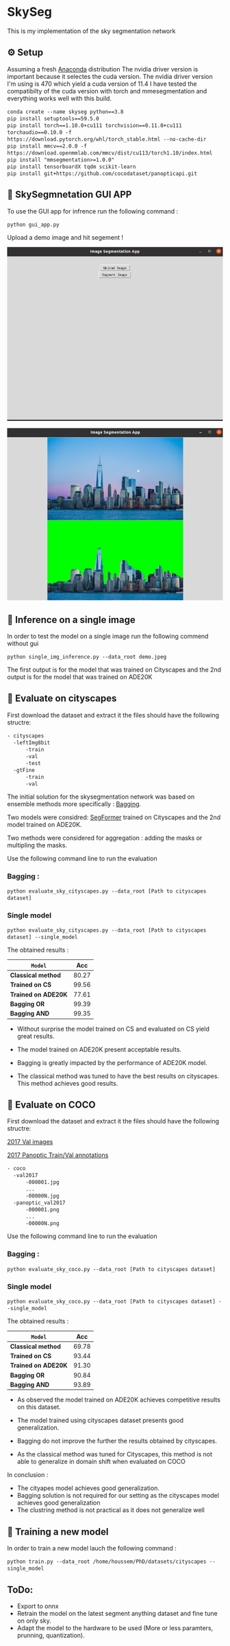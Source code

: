 # SkySeg

This is my implementation of the sky segmentation network

## ⚙️ Setup

Assuming a fresh [Anaconda](https://www.anaconda.com/download/) distribution
The nvidia driver version is important because it selectes the cuda version. The nvidia driver version I'm using is 470 which yield a cuda version of 11.4
I have tested the compatibilty of the cuda version with torch and mmesegmentation and everything works well with this build.
```shell
conda create --name skyseg python==3.8
pip install setuptools==59.5.0
pip install torch==1.10.0+cu111 torchvision==0.11.0+cu111 torchaudio==0.10.0 -f https://download.pytorch.org/whl/torch_stable.html --no-cache-dir
pip install mmcv==2.0.0 -f https://download.openmmlab.com/mmcv/dist/cu113/torch1.10/index.html
pip install "mmsegmentation>=1.0.0"
pip install tensorboardX tqdm scikit-learn
pip install git+https://github.com/cocodataset/panopticapi.git
```

## 💾 SkySegmnetation GUI APP
To use the GUI app for infrence run the following command : 
```shell
python gui_app.py 
```

Upload a demo image and hit segement !

![1.png](assets%2F1.png)

![2.png](assets%2F2.png)


## 💾 Inference on a single image
In order to test the model on a single image run the following commend without gui
```shell
python single_img_inference.py --data_root demo.jpeg
```
The first output is for the model that was trained on Cityscapes and the 2nd output is for the model that was trained on ADE20K
## 💾 Evaluate on cityscapes
First download the dataset and extract it the files should have the following structre:

```shell
- cityscapes
  -leftImg8bit
      -train
      -val
      -test
  -gtFine
      -train
      -val
```
The initial solution for the skysegmentation network was based on ensemble methods more specifically : [Bagging](https://en.wikipedia.org/wiki/Bootstrap_aggregating).

Two models were considred: [SegFormer](https://arxiv.org/abs/2105.15203) trained on Cityscapes and the 2nd model trained on ADE20K.

Two methods were considered for aggregation : adding the masks or multipling the masks.

Use the following command line to run the evaluation 

### Bagging : 
```shell
python evaluate_sky_cityscapes.py --data_root [Path to cityscapes dataset]
```

### Single model
```shell
python evaluate_sky_cityscapes.py --data_root [Path to cityscapes dataset] --single_model
```


The obtained results : 


| `Model`               | Acc   | 
|-----------------------|-------|
| **Classical method**  | 80.27 |
| **Trained on CS**     | 99.56 | 
| **Trained on ADE20K** | 77.61 | 
| **Bagging OR**        | 99.39 | 
| **Bagging AND**       | 99.35 | 

- Without surprise the model trained on CS and evaluated on CS yield great results. 

- The model trained on ADE20K present acceptable results.

- Bagging is greatly impacted by the performance of ADE20K model. 

- The classical method was tuned to have the best results on cityscapes. This method achieves good results.

## 💾 Evaluate on COCO 
First download the dataset and extract it the files should have the following structre:

[2017 Val images ](http://images.cocodataset.org/zips/val2017.zip)

[2017 Panoptic Train/Val annotations](http://images.cocodataset.org/annotations/panoptic_annotations_trainval2017.zip)

```shell
- coco
  -val2017
      -000001.jpg
      ...
      -00000N.jpg
  -panoptic_val2017
      -000001.png
      ...
      -00000N.png
```
Use the following command line to run the evaluation 

### Bagging : 
```shell
python evaluate_sky_coco.py --data_root [Path to cityscapes dataset]
```

### Single model
```shell
python evaluate_sky_coco.py --data_root [Path to cityscapes dataset] --single_model
```


The obtained results : 

| `Model`               | Acc   | 
|-----------------------|-------|
| **Classical method**  | 69.78 |
| **Trained on CS**     | 93.44 | 
| **Trained on ADE20K** | 91.30 | 
| **Bagging OR**        | 90.84 | 
| **Bagging AND**       | 93.89 | 

- As observed the model trained on ADE20K achieves competitive results on this dataset. 

- The model trained using cityscapes dataset presents good generalization.

- Bagging do not improve the further the results obtained by cityscapes.

- As the classical method was tuned for Cityscapes, this method is not able to generalize in domain shift when evaluated on COCO

In conclusion : 
- The cityapes model achieves good generalization.
- Bagging solution is not required for our setting as the cityscapes model achieves good generalization
- The clustring method is not practical as it does not generalize well
## 💾 Training a new model

In order to train a new model lauch the following command : 

```shell
python train.py --data_root /home/houssem/PhD/datasets/cityscapes --single_model
```

## ToDo: 
- Export to onnx 
- Retrain the model on the latest segment anything dataset and fine tune on only sky.
- Adapt the model to the hardware to be used (More or less paramters, prunning, quantization).
